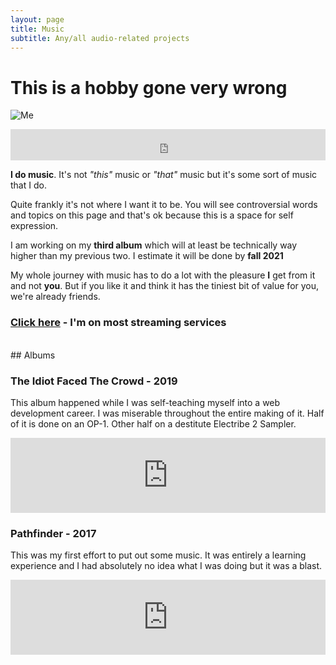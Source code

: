 ```yaml
---
layout: page
title: Music
subtitle: Any/all audio-related projects
---
```


# This is a hobby gone very wrong

![Me](https://i.imgur.com/PpOo3tD.jpg)

<iframe scrolling="no" style="border: 0;width: 100%;height: 50px;" src="https://bandcamp.com/band_follow_button_deluxe/3377277413"></iframe>

**I do music**. It's not *"this"* music or *"that"* music but it's some sort of music that I do.  

Quite frankly it's not where I want it to be. You will see controversial words and topics on this page and that's ok because this is a space for self expression. 

I am working on my **third album** which will at least be technically way higher than my previous two. I estimate it will be done by **fall 2021**

My whole journey with music has to do a lot with the pleasure **I** get from it and not **you**. But if you like it and think it has the tiniest bit of value for you, we're already friends.

### [Click here](https://distrokid.com/hyperfollow/jawhinge/the-idiot-faced-the-crowd) - I'm on most streaming services   
<br/>
## Albums

### The Idiot Faced The Crowd - 2019

This album happened while I was self-teaching myself into a web development career. I was miserable throughout the entire making of it. Half of it is done on an OP-1. Other half on a destitute Electribe 2 Sampler.

<iframe style="border: 0; width: 100%; height: 120px;" src="https://bandcamp.com/EmbeddedPlayer/album=1113743856/size=large/bgcol=ffffff/linkcol=7137dc/tracklist=false/artwork=small/transparent=true/" seamless><a href="https://jawhinge.bandcamp.com/album/the-idiot-faced-the-crowd">The Idiot Faced The Crowd by Jawhinge</a></iframe>


### Pathfinder - 2017

This was my first effort to put out some music. It was entirely a learning experience and I had absolutely no idea what I was doing but it was a blast.

<iframe style="border: 0; width: 100%; height: 120px;" src="https://bandcamp.com/EmbeddedPlayer/album=2009165970/size=large/bgcol=ffffff/linkcol=7137dc/tracklist=false/artwork=small/transparent=true/" seamless><a href="https://jawhinge.bandcamp.com/album/pathfinder">Pathfinder by Jawhinge</a></iframe>
